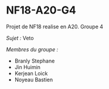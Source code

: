 # NF18-A20-G4

Projet de NF18 realise en A20. Groupe 4

*Sujet :* Veto

*Membres du groupe :*
- Branly Stephane
- Jin Huimin
- Kerjean Loick
- Noyeau Bastien